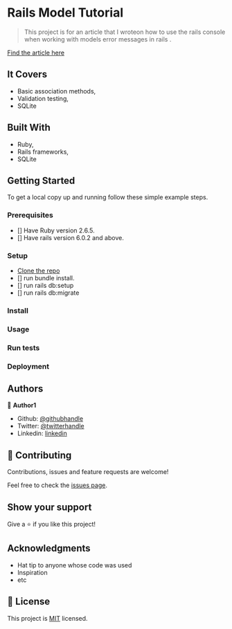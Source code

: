 # Rails Model Tutorial

> This project is for an article that I wroteon how to use the  rails console  when working with models error messages in rails .

[Find the article here](https://medium.com)

## It Covers 

-  Basic association methods,
-  Validation testing,
-  SQLite

## Built With

- Ruby,
- Rails frameworks,
- SQLite


## Getting Started
To get a local copy up and running follow these simple example steps.

### Prerequisites
- [] Have Ruby version 2.6.5.
- [] Have rails version 6.0.2 and above.
### Setup
- [Clone the repo](https://github.com/Elukoye/rails_model_tutorial.git)
- [] run bundle install.
- [] run rails db:setup
- [] run rails db:migrate 
### Install

### Usage

### Run tests

### Deployment



## Authors

👤 **Author1**

- Github: [@githubhandle](https://github.com/Elukoye)
- Twitter: [@twitterhandle](https://twitter.com/Elukoye1)
- Linkedin: [linkedin](https://linkedin.com/emogene-lukoye)

## 🤝 Contributing

Contributions, issues and feature requests are welcome!

Feel free to check the [issues page](issues/).

## Show your support

Give a ⭐️ if you like this project!

## Acknowledgments

- Hat tip to anyone whose code was used
- Inspiration
- etc

## 📝 License

This project is [MIT](lic.url) licensed.
